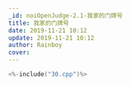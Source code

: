 ```yaml
---
_id: noiOpenJudge-2.1-我家的门牌号
title: 我家的门牌号
date: 2019-11-21 10:12
update: 2019-11-21 10:12
author: Rainboy
cover: 
---
```


```c
<%-include("30.cpp")%>
```

